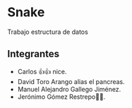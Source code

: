# Snake
Trabajo estructura de datos

## Integrantes

- Carlos 👍👍 nice.
- David Toro Arango alias el pancreas.
- Manuel Alejandro Gallego Jiménez.
- Jerónimo Gómez Restrepo🤯🤯.
